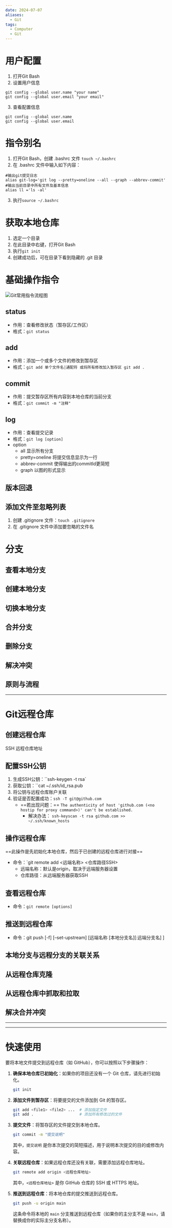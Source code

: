 ```yaml
---
date: 2024-07-07
aliases:
  - Git
tags:
  - Computer
  - Git
---
```

# 用户配置
1. 打开Git Bash
2. 设置用户信息
```
git config --global user.name "your name"
git config --global user.email "your email"
```
3. 查看配置信息
```
git config --global user.name
git config --global user.email
```

# 指令别名
1. 打开Git Bash，创建 .bashrc 文件 `touch ~/.bashrc`
2. 在 .bashrc 文件中输入如下内容：
```
#输出git提交日志
alias git-log='git log --pretty=oneline --all --graph --abbrev-commit'
#输出当前目录中所有文件及基本信息
alias ll ='ls -al'
```
3. 执行`source ~/.bashrc`
# 获取本地仓库
1. 选定一个目录
2. 在此目录中右键，打开Git Bash
3. 执行`git init`
4. 创建成功后，可在目录下看到隐藏的 .git 目录
# 基础操作指令
![Git常用指令流程图](Git常用指令流程图.png)
## status
- 作用：查看修改状态（暂存区/工作区）
- 格式：`git status`
## add
- 作用：添加一个或多个文件的修改到暂存区
- 格式：`git add 单个文件名|通配符 或将所有修改加入暂存区 git add .`
## commit
- 作用：提交暂存区所有内容到本地仓库的当前分支
- 格式：`git commit -m "注释"`
## log
- 作用：查看提交记录
- 格式：`git log [option]`
- option
    - all 显示所有分支
    - pretty=oneline 将提交信息显示为一行
    - abbrev-commit 使得输出的commitId更简短
    - graph 以图的形式显示
## 版本回退
## 添加文件至忽略列表
1. 创建 .gitignore 文件：`touch .gitignore`
2. 在 .gitignore 文件中添加要忽略的文件名
# 分支
## 查看本地分支
## 创建本地分支
## 切换本地分支
## 合并分支
## 删除分支
## 解决冲突
## 原则与流程

---
# Git远程仓库
## 创建远程仓库
SSH 远程仓库地址
## 配置SSH公钥
1. 生成SSH公钥：``ssh-keygen -t rsa`
2. 获取公钥：``cat ~/.ssh/id_rsa.pub
3. 将公钥与远程仓库账户关联
4. 验证是否配置成功：`ssh -T git@github.com`
	- ==若出现问题：==
		`The authenticity of host 'github.com (<no hostip for proxy command>)' can't be established.`
		- 解决办法：
		 `ssh-keyscan -t rsa github.com >> ~/.ssh/known_hosts
`
## 操作远程仓库
==此操作是先初始化本地仓库，然后于已创建的远程仓库进行对接==
- 命令：`git remote add <远端名称> <仓库路径SSH>
	- 远端名称：默认是origin，取决于远端服务器设置
	- 仓库路径：从远端服务器获取SSH
## 查看远程仓库
- 命令：`git remote [options]`
## 推送到远程仓库
- 命令：git push [-f] [–set-upstream] [远端名称 [本地分支名][:远端分支名] ]
## 本地分支与远程分支的关联关系
## 从远程仓库克隆
## 从远程仓库中抓取和拉取
## 解决合并冲突

---
---
# 快速使用
要将本地文件提交到远程仓库（如 GitHub），你可以按照以下步骤操作：

1. **确保本地仓库已初始化**：如果你的项目还没有一个 Git 仓库，请先进行初始化。

   ```bash
   git init
   ```

2. **添加文件到暂存区**：将要提交的文件添加到 Git 的暂存区。

   ```bash
   git add <file1> <file2> ...  # 添加指定文件
   git add .                    # 添加所有修改过的文件
   ```

3. **提交文件**：将暂存区的文件提交到本地仓库。

   ```bash
   git commit -m "提交说明"
   ```

   其中，`提交说明` 是你本次提交的简短描述，用于说明本次提交的目的或修改内容。

4. **关联远程仓库**：如果远程仓库还没有关联，需要添加远程仓库地址。

   ```bash
   git remote add origin <远程仓库地址>
   ```

   其中，`<远程仓库地址>` 是你 GitHub 仓库的 SSH 或 HTTPS 地址。

5. **推送到远程仓库**：将本地仓库的提交推送到远程仓库。

   ```bash
   git push -u origin main
   ```

   这条命令将本地的 `main` 分支推送到远程仓库（如果你的主分支不是 `main`，请替换成你的实际主分支名称）。